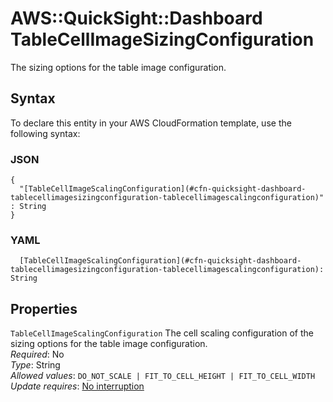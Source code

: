 # AWS::QuickSight::Dashboard TableCellImageSizingConfiguration<a name="aws-properties-quicksight-dashboard-tablecellimagesizingconfiguration"></a>

The sizing options for the table image configuration\.

## Syntax<a name="aws-properties-quicksight-dashboard-tablecellimagesizingconfiguration-syntax"></a>

To declare this entity in your AWS CloudFormation template, use the following syntax:

### JSON<a name="aws-properties-quicksight-dashboard-tablecellimagesizingconfiguration-syntax.json"></a>

```
{
  "[TableCellImageScalingConfiguration](#cfn-quicksight-dashboard-tablecellimagesizingconfiguration-tablecellimagescalingconfiguration)" : String
}
```

### YAML<a name="aws-properties-quicksight-dashboard-tablecellimagesizingconfiguration-syntax.yaml"></a>

```
  [TableCellImageScalingConfiguration](#cfn-quicksight-dashboard-tablecellimagesizingconfiguration-tablecellimagescalingconfiguration): String
```

## Properties<a name="aws-properties-quicksight-dashboard-tablecellimagesizingconfiguration-properties"></a>

`TableCellImageScalingConfiguration`  <a name="cfn-quicksight-dashboard-tablecellimagesizingconfiguration-tablecellimagescalingconfiguration"></a>
The cell scaling configuration of the sizing options for the table image configuration\.  
*Required*: No  
*Type*: String  
*Allowed values*: `DO_NOT_SCALE | FIT_TO_CELL_HEIGHT | FIT_TO_CELL_WIDTH`  
*Update requires*: [No interruption](https://docs.aws.amazon.com/AWSCloudFormation/latest/UserGuide/using-cfn-updating-stacks-update-behaviors.html#update-no-interrupt)